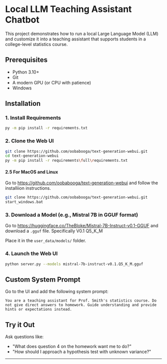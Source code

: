 # Local LLM Teaching Assistant Chatbot

This project demonstrates how to run a local Large Language Model (LLM) and customize it into a teaching assistant that supports students in a college-level statistics course.

## Prerequisites
- Python 3.10+
- Git
- A modern GPU (or CPU with patience)
- Windows

## Installation

### 1. Install Requirements
```bash
py -m pip install -r requirements.txt
```

### 2. Clone the Web UI
```bash
git clone https://github.com/oobabooga/text-generation-webui.git
cd text-generation-webui
py -m pip install -r requirements\full\requirements.txt
```
#### 2.5 For MacOS and Linux
Go to https://github.com/oobabooga/text-generation-webui and follow the installiion instructions. 

```bash
git clone https://github.com/oobabooga/text-generation-webui.git
start_windows.bat
```

### 3. Download a Model (e.g., Mistral 7B in GGUF format)
Go to https://huggingface.co/TheBloke/Mistral-7B-Instruct-v0.1-GGUF and download a `.gguf` file. Specifically V0.1 Q5_K_M

Place it in the `user_data/models/` folder.

### 4. Launch the Web UI
```bash
python server.py --models mistral-7b-instruct-v0.1.Q5_K_M.gguf
```

## Custom System Prompt
Go to the UI and add the following system prompt:

```
You are a teaching assistant for Prof. Smith's statistics course. Do not give direct answers to homework. Guide understanding and provide hints or expectations instead.
```

## Try it Out
Ask questions like:
- "What does question 4 on the homework want me to do?"
- "How should I approach a hypothesis test with unknown variance?"

---
